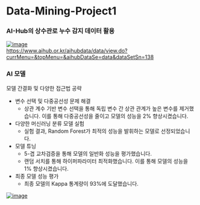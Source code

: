 # Data-Mining-Project1

### AI-Hub의 상수관로 누수 감지 데이터 활용
[![image](https://github.com/codnjs042/Data-Mining-Project1/assets/73993796/8221421e-b79c-475f-91d6-27602d082f09)  ](https://www.aihub.or.kr/aihubdata/data/view.do?currMenu=&topMenu=&aihubDataSe=data&dataSetSn=138)  
https://www.aihub.or.kr/aihubdata/data/view.do?currMenu=&topMenu=&aihubDataSe=data&dataSetSn=138


### AI 모델
모델 간결화 및 다양한 접근법 공략
- 변수 선택 및 다중공선성 문제 해결
  - 상관 계수 기반 변수 선택을 통해 독립 변수 간 상관 관계가 높은 변수를 제거했습니다. 이를 통해 다중공선성을 줄이고 모델의 성능을 2% 향상시켰습니다.
- 다양한 머신러닝 분류 모델 실험
  - 실험 결과, Random Forest가 최적의 성능을 발휘하는 모델로 선정되었습니다.  
- 모델 튜닝
  - 5-겹 교차검증을 통해 모델의 일반화 성능을 평가했습니다.
  - 랜덤 서치를 통해 하이퍼파라미터 최적화했습니다. 이를 통해 모델의 성능을 1% 향상시켰습니다.  
- 최종 모델 성능 평가
  - 최종 모델의 Kappa 통계량이 93%에 도달했습니다.

[![image](https://github.com/user-attachments/assets/2a212ede-fd9c-4cb1-803d-e3a0c0552f5f)](https://github.com/codnjs042/Data-Mining-Project1/blob/main/%EB%8D%B0%EC%9D%B4%ED%84%B0%20%EB%A7%88%EC%9D%B4%EB%8B%9D%20%ED%94%84%EB%A1%9C%EC%A0%9D%ED%8A%B8%20-%20%EB%A8%B8%EC%8B%A0%EB%9F%AC%EB%8B%9D%EC%9D%84%20%ED%99%9C%EC%9A%A9%ED%95%9C%20%EC%83%81%EC%88%98%EB%8F%84%EA%B4%80%20%EB%88%84%EC%88%98%20%EA%B0%90%EC%A7%80.ipynb)
